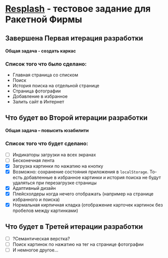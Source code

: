 # [Resplash](https://iinpark.github.io/unsplash_interface/#/") - тестовое задание для Ракетной Фирмы

## Завершена Первая итерация разработки

#### Общая задача - создать каркас

### Список того что было сделано:

- Главная страница со списком
- Поиск
- История поиска на отдельной странице
- Страница фотографии
- Добавление в избранное
- Залить сайт в Интернет

## Что будет во Второй итерации разработки

#### Общая задача – повысить юзабилити

### Список того что будет сделано:

- [ ] Индикаторы загрузки на всех экранах
- [ ] Бесконечная лента 
- [x] Загрузка картинки по нажатию на кнопку
- [x] Возможно: сохранение состояния приложения в `localStorage`. То-есть добавленные в избранное картинки и история поиска не будут удаляться при перезагрузке страницы
- [x] Адаптивный дизайн
- [x] Плейсхолдеры когда нечего отображать (например на странице избранного и поиска)
- [x] Нормальная кирпичная кладка (отображение карточек картинок без пробелов между картинками)

## Что будет в Третей итерации разработки

- [ ] ?Семантическая верстка?
- [ ] Поиск картинок по нажатию на тег на странице фотографии
- [ ] И немногое другое...
